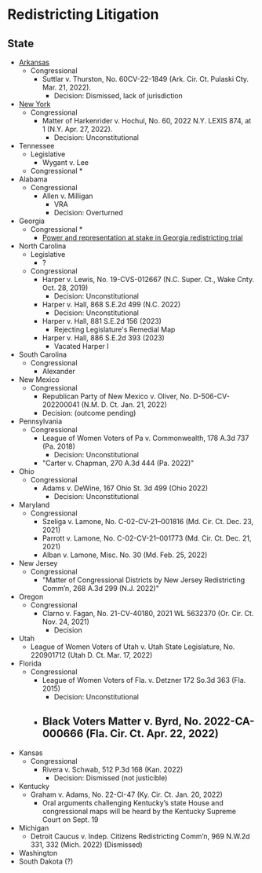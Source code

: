 # Redistricting Litigation

## State
- [Arkansas](https://github.com/jcervas/districting/tree/master/Case%20Briefs/Arkansas)
     + Congressional
          * Suttlar v. Thurston, No. 60CV-22-1849 (Ark. Cir. Ct. Pulaski Cty. Mar. 21, 2022).
               - Decision: Dismissed, lack of jurisdiction
- [New York](https://github.com/jcervas/districting/tree/master/Case%20Briefs/New%20York)
     + Congressional
          * Matter of Harkenrider v. Hochul, No. 60, 2022 N.Y. LEXIS 874, at 1 (N.Y. Apr. 27, 2022).
               - Decision: Unconstitutional
- Tennessee
     + Legislative
          * Wygant v. Lee
     + Congressional
          * 
- Alabama
     + Congressional
          * Allen v. Milligan
               - VRA
               - Decision: Overturned
- Georgia
     + Congressional
          * 
          * [Power and representation at stake in Georgia redistricting trial](https://www.ajc.com/politics/redistricting-trial-could-throw-out-georgias-republican-drawn-maps/2FLMYKW4RBB3BHTLNMUDFTQ3VA/)
- North Carolina
     + Legislative
          * ?
     + Congressional
          * Harper v. Lewis, No. 19-CVS-012667 (N.C. Super. Ct., Wake Cnty. Oct. 28, 2019)
               - Decision: Unconstitutional
          * Harper v. Hall, 868 S.E.2d 499 (N.C. 2022)
               - Decision: Unconstitutional
          * Harper v. Hall, 881 S.E.2d 156 (2023)
               - Rejecting Legislature's Remedial Map
          * Harper v. Hall, 886 S.E.2d 393 (2023)
               - Vacated Harper I
- South Carolina
     + Congressional
          * Alexander
- New Mexico
     + Congressional
          * Republican Party of New Mexico v. Oliver, No. D-506-CV-202200041 (N.M. D. Ct. Jan. 21, 2022) 
          * Decision: (outcome pending)
- Pennsylvania
     + Congressional
          * League of Women Voters of Pa v. Commonwealth, 178 A.3d 737 (Pa. 2018)
               - Decision: Unconstitutional
          * "Carter v. Chapman, 270 A.3d 444 (Pa. 2022)"
- Ohio
     + Congressional
          * Adams v. DeWine, 167 Ohio St. 3d 499 (Ohio 2022)
               - Decision: Unconstitutional
- Maryland
     + Congressional
          * Szeliga v. Lamone, No. C-02-CV-21–001816 (Md. Cir. Ct. Dec. 23, 2021)
          * Parrott v. Lamone, No. C-02-CV-21–001773 (Md. Cir. Ct. Dec. 21, 2021)
          * Alban v. Lamone, Misc. No. 30 (Md. Feb. 25, 2022)
- New Jersey
     + Congressional
          * "Matter of Congressional Districts by New Jersey Redistricting Comm’n, 268 A.3d 299 (N.J. 2022)"
- Oregon
     + Congressional
          * Clarno v. Fagan, No. 21-CV-40180, 2021 WL 5632370 (Or. Cir. Ct. Nov. 24, 2021)
               - Decision
- Utah
     + League of Women Voters of Utah v. Utah State Legislature, No. 220901712 (Utah D. Ct. Mar. 17, 2022)
- Florida
     + Congressional
          * League of Women Voters of Fla. v. Detzner 172 So.3d 363 (Fla. 2015)
               - Decision: Unconstitutional
          * Black Voters Matter v. Byrd, No. 2022-CA-000666 (Fla. Cir. Ct. Apr. 22, 2022)
               - 
- Kansas
     + Congressional
          * Rivera v. Schwab, 512 P.3d 168 (Kan. 2022)
               - Decision: Dismissed (not justicible)
- Kentucky
     + Graham v. Adams, No. 22-CI-47 (Ky. Cir. Ct. Jan. 20, 2022)
          * Oral arguments challenging Kentucky’s state House and congressional maps will be heard by the Kentucky Supreme Court on Sept. 19
- Michigan
     + Detroit Caucus v. Indep. Citizens Redistricting Comm’n, 969 N.W.2d 331, 332 (Mich. 2022) (Dismissed)
- Washington
- South Dakota (?)